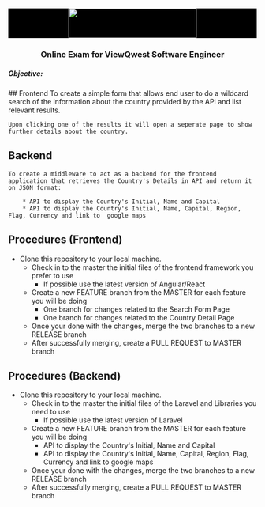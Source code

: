 
<!-- PROJECT LOGO -->
<br />
<p align="center" style="background: #000">
  <a href="https://github.com/github_username/repo_name">
    <img src="https://otp.vqbn.com/assets/vq-logo.png" width="260" height="60">
  </a>

  <h3 align="center">Online Exam for ViewQwest Software Engineer</h3>

  <p align="left">
    <h5>Objective:</h5>
   ## Frontend
    To create a simple form that allows end user to do a wildcard search of the information about the country 
    provided by the API and list relevant results. 
    
    Upon clicking one of the results it will open a seperate page to show further details about the country.
    
   ## Backend
    To create a middleware to act as a backend for the frontend application that retrieves the Country's Details in API and return it on JSON format:
    
        * API to display the Country's Initial, Name and Capital
        * API to display the Country's Initial, Name, Capital, Region, Flag, Currency and link to  google maps
  
    
  </p>
</p>



<!-- TABLE OF CONTENTS -->
## Procedures (Frontend)

* Clone this repository to your local machine.
  * Check in to the master the initial files of the frontend framework you prefer to use
    * If possible use the latest version of Angular/React
  * Create a new FEATURE branch from the MASTER for each feature you will be doing
    * One branch for changes related to the Search Form Page
    * One branch for changes related to the Country Detail Page
  * Once your done with the changes, merge the two branches to a new RELEASE branch
  * After successfully merging, create a PULL REQUEST to MASTER branch
  
  
## Procedures (Backend)


* Clone this repository to your local machine.
  * Check in to the master the initial files of the Laravel and Libraries you need to use
    * If possible use the latest version of Laravel
  * Create a new FEATURE branch from the MASTER for each feature you will be doing
    * API to display the Country's Initial, Name and Capital
    * API to display the Country's Initial, Name, Capital, Region, Flag, Currency and link to  google maps
  * Once your done with the changes, merge the two branches to a new RELEASE branch
  * After successfully merging, create a PULL REQUEST to MASTER branch
  
